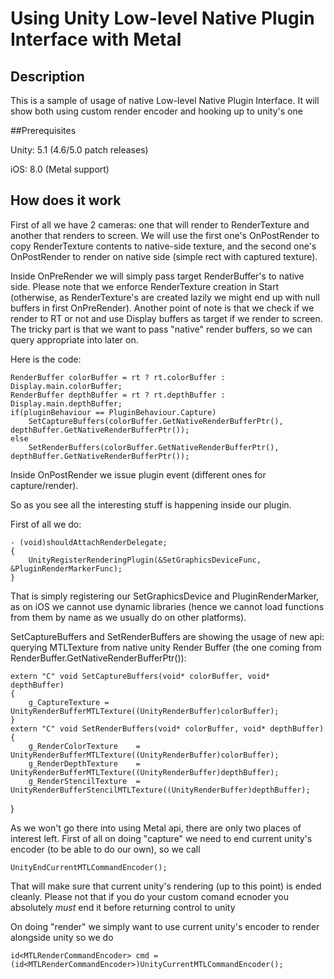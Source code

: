 # Using Unity Low-level Native Plugin Interface with Metal


## Description

This is a sample of usage of native Low-level Native Plugin Interface. It will show both using custom render encoder and hooking up to unity's one


##Prerequisites

Unity: 5.1 (4.6/5.0 patch releases)

iOS: 8.0 (Metal support)


## How does it work

First of all we have 2 cameras: one that will render to RenderTexture and another that renders to screen. 
We will use the first one's OnPostRender to copy RenderTexture contents to native-side texture, and the second one's OnPostRender to render on native side (simple rect with captured texture).

Inside OnPreRender we will simply pass target RenderBuffer's to native side. Please note that we enforce RenderTexture creation in Start (otherwise, as RenderTexture's are created lazily we might end up with null buffers in first OnPreRender).
Another point of note is that we check if we render to RT or not and use Display buffers as target if we render to screen. The tricky part is that we want to pass "native" render buffers, so we can query appropriate into later on. 

Here is the code:

	RenderBuffer colorBuffer = rt ? rt.colorBuffer : Display.main.colorBuffer;
	RenderBuffer depthBuffer = rt ? rt.depthBuffer : Display.main.depthBuffer;
	if(pluginBehaviour == PluginBehaviour.Capture)
		SetCaptureBuffers(colorBuffer.GetNativeRenderBufferPtr(), depthBuffer.GetNativeRenderBufferPtr());
	else
		SetRenderBuffers(colorBuffer.GetNativeRenderBufferPtr(), depthBuffer.GetNativeRenderBufferPtr());


Inside OnPostRender we issue plugin event (different ones for capture/render).


So as you see all the interesting stuff is happening inside our plugin.

First of all we do:

	- (void)shouldAttachRenderDelegate;
	{
		UnityRegisterRenderingPlugin(&SetGraphicsDeviceFunc, &PluginRenderMarkerFunc);
	}


That is simply registering our SetGraphicsDevice and PluginRenderMarker, as on iOS we cannot use dynamic libraries (hence we cannot load functions from them by name as we usually do on other platforms).


SetCaptureBuffers and SetRenderBuffers are showing the usage of new api: querying MTLTexture from native unity Render Buffer (the one coming from RenderBuffer.GetNativeRenderBufferPtr()):


	extern "C" void SetCaptureBuffers(void* colorBuffer, void* depthBuffer)
	{
		g_CaptureTexture = UnityRenderBufferMTLTexture((UnityRenderBuffer)colorBuffer);
	}
	extern "C" void SetRenderBuffers(void* colorBuffer, void* depthBuffer)
	{
		g_RenderColorTexture 	= UnityRenderBufferMTLTexture((UnityRenderBuffer)colorBuffer);
		g_RenderDepthTexture 	= UnityRenderBufferMTLTexture((UnityRenderBuffer)depthBuffer);
		g_RenderStencilTexture	= UnityRenderBufferStencilMTLTexture((UnityRenderBuffer)depthBuffer);
}


As we won't go there into using Metal api, there are only two places of interest left.
First of all on doing "capture" we need to end current unity's encoder (to be able to do our own), so we call

	UnityEndCurrentMTLCommandEncoder();

That will make sure that current unity's rendering (up to this point) is ended cleanly. Please not that if you do your custom comand ecnoder you absolutely *must* end it before returning control to unity 

On doing "render" we simply want to use current unity's encoder to render alongside unity so we do


	id<MTLRenderCommandEncoder> cmd = (id<MTLRenderCommandEncoder>)UnityCurrentMTLCommandEncoder();


